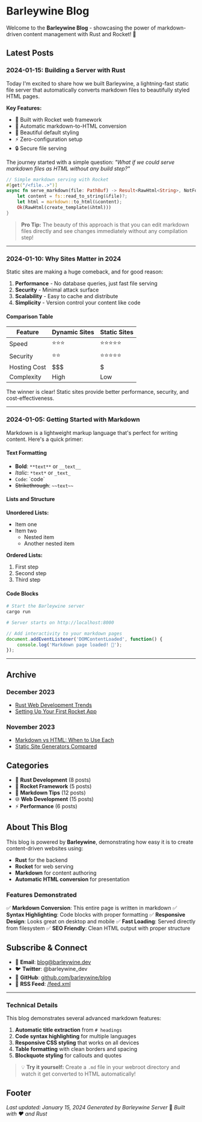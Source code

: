 # Barleywine Blog

Welcome to the **Barleywine Blog** - showcasing the power of markdown-driven content management with Rust and Rocket! 🍺

## Latest Posts

### 2024-01-15: Building a Server with Rust

Today I'm excited to share how we built Barleywine, a lightning-fast static file server that automatically converts markdown files to beautifully styled HTML pages.

**Key Features:**
- 🚀 Built with Rocket web framework
- 📝 Automatic markdown-to-HTML conversion
- 🎨 Beautiful default styling
- ⚡ Zero-configuration setup
- 🔒 Secure file serving

The journey started with a simple question: *"What if we could serve markdown files as HTML without any build step?"*

```rust
// Simple markdown serving with Rocket
#[get("/<file..>")]
async fn serve_markdown(file: PathBuf) -> Result<RawHtml<String>, NotFound<String>> {
    let content = fs::read_to_string(&file)?;
    let html = markdown::to_html(&content);
    Ok(RawHtml(create_template(&html)))
}
```

> **Pro Tip:** The beauty of this approach is that you can edit markdown files directly and see changes immediately without any compilation step!

---

### 2024-01-10: Why Sites Matter in 2024

Static sites are making a huge comeback, and for good reason:

1. **Performance** - No database queries, just fast file serving
2. **Security** - Minimal attack surface
3. **Scalability** - Easy to cache and distribute
4. **Simplicity** - Version control your content like code

#### Comparison Table

| Feature | Dynamic Sites | Static Sites |
|---------|---------------|--------------|
| Speed | ⭐⭐⭐ | ⭐⭐⭐⭐⭐ |
| Security | ⭐⭐ | ⭐⭐⭐⭐⭐ |
| Hosting Cost | $$$ | $ |
| Complexity | High | Low |

The winner is clear! Static sites provide better performance, security, and cost-effectiveness.

---

### 2024-01-05: Getting Started with Markdown

Markdown is a lightweight markup language that's perfect for writing content. Here's a quick primer:

#### Text Formatting
- **Bold**: `**text**` or `__text__`
- *Italic*: `*text*` or `_text_`
- `Code`: \`code\`
- ~~Strikethrough~~: `~~text~~`

#### Lists and Structure

**Unordered Lists:**
- Item one
- Item two
  - Nested item
  - Another nested item

**Ordered Lists:**
1. First step
2. Second step
3. Third step

#### Code Blocks

```bash
# Start the Barleywine server
cargo run

# Server starts on http://localhost:8000
```

```javascript
// Add interactivity to your markdown pages
document.addEventListener('DOMContentLoaded', function() {
    console.log('Markdown page loaded! 🎉');
});
```

---

## Archive

### December 2023
- [Rust Web Development Trends](archive/rust-trends.md)
- [Setting Up Your First Rocket App](archive/first-rocket.md)

### November 2023
- [Markdown vs HTML: When to Use Each](archive/markdown-vs-html.md)
- [Static Site Generators Compared](archive/ssg-comparison.md)

## Categories

- 🦀 **Rust Development** (8 posts)
- 🚀 **Rocket Framework** (5 posts)
- 📝 **Markdown Tips** (12 posts)
- 🌐 **Web Development** (15 posts)
- ⚡ **Performance** (6 posts)

## About This Blog

This blog is powered by **Barleywine**, demonstrating how easy it is to create content-driven websites using:

- **Rust** for the backend
- **Rocket** for web serving
- **Markdown** for content authoring
- **Automatic HTML conversion** for presentation

### Features Demonstrated

✅ **Markdown Conversion**: This entire page is written in markdown
✅ **Syntax Highlighting**: Code blocks with proper formatting
✅ **Responsive Design**: Looks great on desktop and mobile
✅ **Fast Loading**: Served directly from filesystem
✅ **SEO Friendly**: Clean HTML output with proper structure

## Subscribe & Connect

- 📧 **Email**: blog@barleywine.dev
- 🐦 **Twitter**: @barleywine_dev
- 📁 **GitHub**: [github.com/barleywine/blog](https://github.com/barleywine/blog)
- 📡 **RSS Feed**: [/feed.xml](/feed.xml)

---

### Technical Details

This blog demonstrates several advanced markdown features:

1. **Automatic title extraction** from `# headings`
2. **Code syntax highlighting** for multiple languages
3. **Responsive CSS styling** that works on all devices
4. **Table formatting** with clean borders and spacing
5. **Blockquote styling** for callouts and quotes

> 💡 **Try it yourself:** Create a `.md` file in your webroot directory and watch it get converted to HTML automatically!

## Footer

*Last updated: January 15, 2024*
*Generated by Barleywine Server* 🍺
*Built with ❤️ and Rust*
